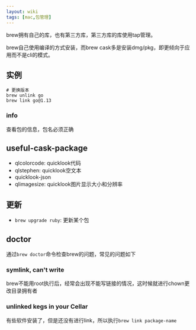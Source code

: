 ```yaml
---
layout: wiki
tags: [mac,包管理]
---
```


brew拥有自己的库，也有第三方库，第三方库的库使用tap管理。

brew自己使用编译的方式安装，而brew cask多是安装dmg/pkg，即更倾向于应用而不是cli的模式。

## 实例

```shell
# 更换版本
brew unlink go
brew link go@1.13
```


### info

查看包的信息，包名必须正确


## useful-cask-package

* qlcolorcode: quicklook代码
* qlstephen: quicklook空文本
* quicklook-json
* qlimagesize: quicklook图片显示大小和分辨率

## 更新

* `brew upgrade ruby`: 更新某个包

## doctor

通过`brew doctor`命令检查brew的问题，常见的问题如下

### symlink, can't write

brew不能用root执行后，经常会出现不能写链接的情况，这时候就进行chown更改目录拥有者

### unlinked kegs in your Cellar

有些软件安装了，但是还没有进行link，所以执行`brew link package-name`